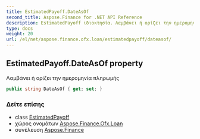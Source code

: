 ```yaml
---
title: EstimatedPayoff.DateAsOf
second_title: Aspose.Finance for .NET API Reference
description: EstimatedPayoff ιδιοκτησία. Λαμβάνει ή ορίζει την ημερομηνία πληρωμής
type: docs
weight: 20
url: /el/net/aspose.finance.ofx.loan/estimatedpayoff/dateasof/
---
```

## EstimatedPayoff.DateAsOf property

Λαμβάνει ή ορίζει την ημερομηνία πληρωμής

```csharp
public string DateAsOf { get; set; }
```

### Δείτε επίσης

* class [EstimatedPayoff](../)
* χώρος ονομάτων [Aspose.Finance.Ofx.Loan](../../estimatedpayoff/)
* συνέλευση [Aspose.Finance](../../../)



